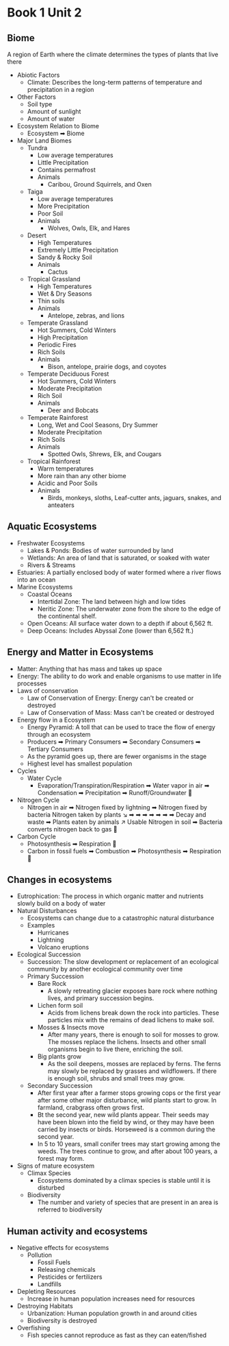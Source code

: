 # Book 1 Unit 2

## Biome
A region of Earth where the climate determines the types of plants that live there 

- Abiotic Factors
    - Climate: Describes the long-term patterns of temperature and precipitation in a region
- Other Factors
    - Soil type
    - Amount of sunlight
    - Amount of water
- Ecosystem Relation to Biome
    - Ecosystem ➡ Biome
- Major Land Biomes
    - Tundra
        - Low average temperatures
        - Little Precipitation
        - Contains permafrost
        - Animals
            - Caribou, Ground Squirrels, and Oxen
    - Taiga
        - Low average temperatures
        - More Precipitation
        - Poor Soil
        - Animals
            - Wolves, Owls, Elk, and Hares
    - Desert
        - High Temperatures
        - Extremely Little Precipitation
        - Sandy & Rocky Soil
        - Animals
            - Cactus
    - Tropical Grassland
        - High Temperatures
        - Wet & Dry Seasons
        - Thin soils
        - Animals
            - Antelope, zebras, and lions
    - Temperate Grassland
        - Hot Summers, Cold Winters
        - High Precipitation
        - Periodic Fires
        - Rich Soils
        - Animals
            - Bison, antelope, prairie dogs, and coyotes
    - Temperate Deciduous Forest
        - Hot Summers, Cold Winters
        - Moderate Precipitation
        - Rich Soil
        - Animals
            - Deer and Bobcats
    - Temperate Rainforest
        - Long, Wet and Cool Seasons, Dry Summer
        - Moderate Precipitation
        - Rich Soils
        - Animals
            - Spotted Owls, Shrews, Elk, and Cougars
    - Tropical Rainforest
        - Warm temperatures
        - More rain than any other biome
        - Acidic and Poor Soils
        - Animals
            - Birds, monkeys, sloths, Leaf-cutter ants, jaguars, snakes, and anteaters

## Aquatic Ecosystems
- Freshwater Ecosystems
    - Lakes & Ponds: Bodies of water surrounded by land
    - Wetlands: An area of land that is saturated, or soaked with water
    - Rivers & Streams
- Estuaries: A partially enclosed body of water formed where a river flows into an ocean
- Marine Ecosystems
    - Coastal Oceans
        - Intertidal Zone: The land between high and low tides
        - Neritic Zone: The underwater zone from the shore to the edge of the continental shelf.
    - Open Oceans: All surface water down to a depth if about 6,562 ft.
    - Deep Oceans: Includes Abyssal Zone (lower than 6,562 ft.)

## Energy and Matter in Ecosystems
- Matter: Anything that has mass and takes up space
- Energy: The ability to do work and enable organisms to use matter in life processes
- Laws of conservation
    - Law of Conservation of Energy: Energy can't be created or destroyed
    - Law of Conservation of Mass: Mass can't be created or destroyed
- Energy flow in a Ecosystem
    - Energy Pyramid: A toll that can be used to trace the flow of energy through an ecosystem
    - Producers ➡ Primary Consumers ➡ Secondary Consumers ➡ Tertiary Consumers
    - As the pyramid goes up, there are fewer organisms in the stage
    - Highest level has smallest population
- Cycles
    - Water Cycle
        - Evaporation/Transpiration/Respiration ➡ Water vapor in air ➡ Condensation ➡ Precipitation ➡ Runoff/Groundwater 🔄
- Nitrogen Cycle
    - Nitrogen in air ➡ Nitrogen fixed by lightning ➡ Nitrogen fixed by bacteria Nitrogen taken by plants    ↘    ➡ ➡ ➡ ➡ ➡ ➡ ➡  Decay and waste ➡ Plants eaten by animals ↗ Usable Nitrogen in soil ➡  Bacteria converts nitrogen back to gas 🔄
- Carbon Cycle
    - Photosynthesis ➡ Respiration 🔄
    - Carbon in fossil fuels ➡ Combustion ➡ Photosynthesis ➡ Respiration 🔄

## Changes in ecosystems
- Eutrophication: The process in which organic matter and nutrients slowly build on a body of water
- Natural Disturbances
    - Ecosystems can change due to a catastrophic natural disturbance
    - Examples
        - Hurricanes
        - Lightning
        - Volcano eruptions
- Ecological Succession
    - Succession: The slow development or replacement of an ecological community by another ecological community over time
    - Primary Succession
        - Bare Rock
            - A slowly retreating glacier exposes bare rock where nothing lives, and primary succession begins.
        - Lichen form soil
            - Acids from lichens break down the rock into particles. These particles mix with the remains of dead lichens to make soil.
        - Mosses & Insects move
            - After many years, there is enough to soil for mosses to grow. The mosses replace the lichens. Insects and other small organisms begin to live there, enriching the soil.
        - Big plants grow
            - As the soil deepens, mosses are replaced by ferns. The ferns may slowly be replaced by grasses and wildflowers. If there is enough soil, shrubs and small trees may grow.
    - Secondary Succession
        - After first year after a farmer stops growing cops or the first year after some other major disturbance, wild plants start to grow. In farmland, crabgrass often grows first.
        - Bt the second year, new wild plants appear. Their seeds may have been blown into the field by wind, or they may have been carried by insects or birds. Horseweed is a common during the second year.
        - In 5 to 10 years, small conifer trees may start growing among the weeds. The trees continue to grow, and after about 100 years, a forest may form.
- Signs of mature ecosystem
    - Climax Species
        - Ecosystems dominated by a climax species is stable until it is disturbed
    - Biodiversity
        - The number and variety of species that are present in an area is referred to biodiversity

## Human activity and ecosystems
- Negative effects for ecosystems
    - Pollution
        - Fossil Fuels
        - Releasing chemicals
        - Pesticides or fertilizers
        - Landfills
- Depleting Resources
    - Increase in human population increases need for resources
- Destroying Habitats
    - Urbanization: Human population growth in and around cities
    - Biodiversity is destroyed
- Overfishing
    - Fish species cannot reproduce as fast as they can eaten/fished
